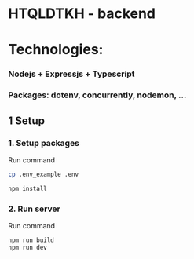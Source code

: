 # HTQLDTKH - backend
# Technologies:
### Nodejs + Expressjs + Typescript
### Packages: dotenv, concurrently, nodemon, ...

## 1 Setup

### 1. Setup packages
Run command
```bash
cp .env_example .env
```

```bash
npm install
```

### 2. Run server
Run command
```bash
npm run build
npm run dev
```

